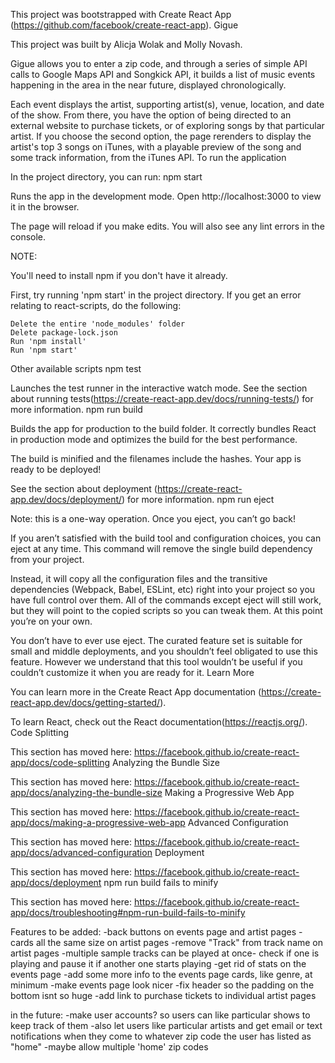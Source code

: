 This project was bootstrapped with Create React App (https://github.com/facebook/create-react-app).
Gigue

This project was built by Alicja Wolak and Molly Novash.

Gigue allows you to enter a zip code, and through a series of simple API calls to Google Maps API and Songkick API, it builds a list of music events happening in the area in the near future, displayed chronologically.

Each event displays the artist, supporting artist(s), venue, location, and date of the show. From there, you have the option of being directed to an external website to purchase tickets, or of exploring songs by that particular artist. If you choose the second option, the page rerenders to display the artist's top 3 songs on iTunes, with a playable preview of the song and some track information, from the iTunes API.
To run the application

In the project directory, you can run:
npm start

Runs the app in the development mode.
Open http://localhost:3000 to view it in the browser.

The page will reload if you make edits.
You will also see any lint errors in the console.

NOTE:

You'll need to install npm if you don't have it already.

First, try running 'npm start' in the project directory. If you get an error relating to react-scripts, do the following:

    Delete the entire 'node_modules' folder
    Delete package-lock.json
    Run 'npm install'
    Run 'npm start'

Other available scripts
npm test

Launches the test runner in the interactive watch mode.
See the section about running tests(https://create-react-app.dev/docs/running-tests/) for more information.
npm run build

Builds the app for production to the build folder.
It correctly bundles React in production mode and optimizes the build for the best performance.

The build is minified and the filenames include the hashes.
Your app is ready to be deployed!

See the section about deployment (https://create-react-app.dev/docs/deployment/) for more information.
npm run eject

Note: this is a one-way operation. Once you eject, you can’t go back!

If you aren’t satisfied with the build tool and configuration choices, you can eject at any time. This command will remove the single build dependency from your project.

Instead, it will copy all the configuration files and the transitive dependencies (Webpack, Babel, ESLint, etc) right into your project so you have full control over them. All of the commands except eject will still work, but they will point to the copied scripts so you can tweak them. At this point you’re on your own.

You don’t have to ever use eject. The curated feature set is suitable for small and middle deployments, and you shouldn’t feel obligated to use this feature. However we understand that this tool wouldn’t be useful if you couldn’t customize it when you are ready for it.
Learn More

You can learn more in the Create React App documentation (https://create-react-app.dev/docs/getting-started/).

To learn React, check out the React documentation(https://reactjs.org/).
Code Splitting

This section has moved here: https://facebook.github.io/create-react-app/docs/code-splitting
Analyzing the Bundle Size

This section has moved here: https://facebook.github.io/create-react-app/docs/analyzing-the-bundle-size
Making a Progressive Web App

This section has moved here: https://facebook.github.io/create-react-app/docs/making-a-progressive-web-app
Advanced Configuration

This section has moved here: https://facebook.github.io/create-react-app/docs/advanced-configuration
Deployment

This section has moved here: https://facebook.github.io/create-react-app/docs/deployment
npm run build fails to minify

This section has moved here: https://facebook.github.io/create-react-app/docs/troubleshooting#npm-run-build-fails-to-minify

Features to be added:
-back buttons on events page and artist pages
-cards all the same size on artist pages
-remove "Track" from track name on artist pages
-multiple sample tracks can be played at once- check if one is playing and pause it if another one starts playing
-get rid of stats on the events page
-add some more info to the events page cards, like genre, at minimum
-make events page look nicer
-fix header so the padding on the bottom isnt so huge
-add link to purchase tickets to individual artist pages

in the future:
-make user accounts? so users can like particular shows to keep track of them
    -also let users like particular artists and get email or text notifications when they come to whatever zip code the user has listed as "home"
        -maybe allow multiple 'home' zip codes